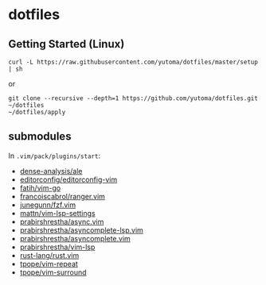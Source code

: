 # dotfiles

## Getting Started (Linux)

```shell
curl -L https://raw.githubusercontent.com/yutoma/dotfiles/master/setup | sh
```

or

```shell
git clone --recursive --depth=1 https://github.com/yutoma/dotfiles.git ~/dotfiles
~/dotfiles/apply
```

## submodules

In `.vim/pack/plugins/start`:

* [dense-analysis/ale](https://github.com/dense-analysis/ale.git)
* [editorconfig/editorconfig-vim](https://github.com/editorconfig/editorconfig-vim.git)
* [fatih/vim-go](https://github.com/fatih/vim-go.git)
* [francoiscabrol/ranger.vim](https://github.com/francoiscabrol/ranger.vim.git)
* [junegunn/fzf.vim](https://github.com/junegunn/fzf.vim.git)
* [mattn/vim-lsp-settings](https://github.com/mattn/vim-lsp-settings.git)
* [prabirshrestha/async.vim](https://github.com/prabirshrestha/async.vim.git)
* [prabirshrestha/asyncomplete-lsp.vim](https://github.com/prabirshrestha/asyncomplete-lsp.vim.git)
* [prabirshrestha/asyncomplete.vim](https://github.com/prabirshrestha/asyncomplete.vim.git)
* [prabirshrestha/vim-lsp](https://github.com/prabirshrestha/vim-lsp.git)
* [rust-lang/rust.vim](https://github.com/rust-lang/rust.vim.git)
* [tpope/vim-repeat](https://github.com/tpope/vim-repeat.git)
* [tpope/vim-surround](https://github.com/tpope/vim-surround.git)

